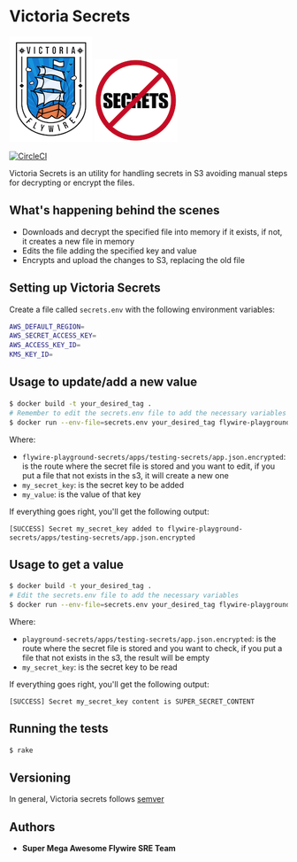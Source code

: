 # Victoria Secrets

![Victoria](imgs/victoria.png)
![Secrets](imgs/secrets.gif)

[![CircleCI](https://circleci.com/gh/peertransfer/VictoriaSecrets.svg?style=svg)](https://circleci.com/gh/peertransfer/VictoriaSecrets)

Victoria Secrets is an utility for handling secrets in S3 avoiding manual steps for decrypting or encrypt the files.

## What's happening behind the scenes

* Downloads and decrypt the specified file into memory if it exists, if not, it creates a new file in memory
* Edits the file adding the specified key and value
* Encrypts and upload the changes to S3, replacing the old file

## Setting up Victoria Secrets

Create a file called `secrets.env` with the following environment variables:

```bash
AWS_DEFAULT_REGION=
AWS_SECRET_ACCESS_KEY=
AWS_ACCESS_KEY_ID=
KMS_KEY_ID=
```

## Usage to update/add a new value

```bash
$ docker build -t your_desired_tag .
# Remember to edit the secrets.env file to add the necessary variables
$ docker run --env-file=secrets.env your_desired_tag flywire-playground-secrets/apps/testing-secrets/app.json.encrypted my_secret_key my_value
```

Where:

* `flywire-playground-secrets/apps/testing-secrets/app.json.encrypted`: is the route where the secret file is stored and you want to edit, if you put a file that not exists in the s3, it will create a new one
* `my_secret_key`: is the secret key to be added
* `my_value`: is the value of that key

If everything goes right, you'll get the following output:

```text
[SUCCESS] Secret my_secret_key added to flywire-playground-secrets/apps/testing-secrets/app.json.encrypted
```

## Usage to get a value

```bash
$ docker build -t your_desired_tag .
# Edit the secrets.env file to add the necessary variables
$ docker run --env-file=secrets.env your_desired_tag flywire-playground-secrets/apps/testing-secrets/app.json.encrypted my_secret_key
```

Where:

* `playground-secrets/apps/testing-secrets/app.json.encrypted`: is the route where the secret file is stored and you want to check, if you put a file that not exists in the s3, the result will be empty
* `my_secret_key`: is the secret key to be read


If everything goes right, you'll get the following output:

```text
[SUCCESS] Secret my_secret_key content is SUPER_SECRET_CONTENT
```

## Running the tests

```bash
$ rake
```

## Versioning

In general, Victoria secrets follows [semver](https://semver.org/)

## Authors

* **Super Mega Awesome Flywire SRE Team**
